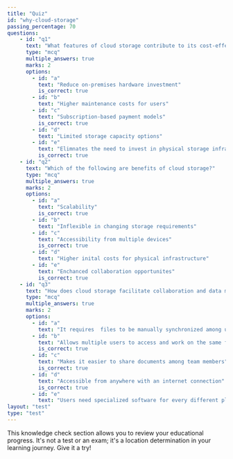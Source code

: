 ```yaml
---
title: "Quiz"
id: "why-cloud-storage"
passing_percentage: 70
questions:
    - id: "q1"
      text: "What features of cloud storage contribute to its cost-effectiveness?"
      type: "mcq"
      multiple_answers: true
      marks: 2
      options:
        - id: "a"
          text: "Reduce on-premises hardware investment"
          is_correct: true
        - id: "b"
          text: "Higher maintenance costs for users"
        - id: "c"
          text: "Subscription-based payment models"
          is_correct: true
        - id: "d"
          text: "Limited storage capacity options"
        - id: "e"
          text: "Elimnates the need to invest in physical storage infrastructure"
          is_correct: true
    - id: "q2"
      text: "Which of the following are benefits of cloud storage?"
      type: "mcq"
      multiple_answers: true
      marks: 2
      options:
        - id: "a"
          text: "Scalability"
          is_correct: true
        - id: "b"
          text: "Inflexible in changing storage requirements"
        - id: "c"
          text: "Accessibility from multiple devices"
          is_correct: true
        - id: "d"
          text: "Higher inital costs for physical infrastructure"
        - id: "e"
          text: "Enchanced collaboration opportunites"
          is_correct: true
    - id: "q3"
      text: "How does cloud storage facilitate collaboration and data management?"
      type: "mcq"
      multiple_answers: true
      marks: 2
      options:
        - id: "a"
          text: "It requires  files to be manually synchronized among users"
        - id: "b"
          text: "Allows multiple users to access and work on the same files simultaneously"
          is_correct: true
        - id: "c"
          text: "Makes it easier to share documents among team members"
          is_correct: true
        - id: "d"
          text: "Accessible from anywhere with an internet connection"
          is_correct: true
        - id: "e"
          text: "Users need specialized software for every different platform they access"
layout: "test"
type: "test"
---
```

This knowledge check section allows you to review your educational progress. It's not a test or an exam; it's a location determination in your learning journey. Give it a try!
